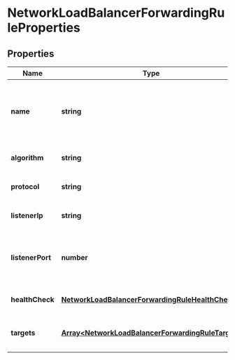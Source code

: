 # NetworkLoadBalancerForwardingRuleProperties

## Properties
| Name | Type | Description | Notes |
| ------------ | ------------- | ------------- | ------------- |
| **name** | **string** | A name of that Network Load Balancer forwarding rule | [default to undefined] |
| **algorithm** | **string** | Algorithm for the balancing. | [default to undefined] |
| **protocol** | **string** | Protocol of the balancing. | [default to undefined] |
| **listenerIp** | **string** | Listening IP. (inbound) | [default to undefined] |
| **listenerPort** | **number** | Listening port number. (inbound) (range: 1 to 65535) | [default to undefined] |
| **healthCheck** | [**NetworkLoadBalancerForwardingRuleHealthCheck**](NetworkLoadBalancerForwardingRuleHealthCheck.md) |  | [optional] [default to undefined] |
| **targets** | [**Array&lt;NetworkLoadBalancerForwardingRuleTarget&gt;**](NetworkLoadBalancerForwardingRuleTarget.md) | Array of items in that collection | [default to undefined] |


